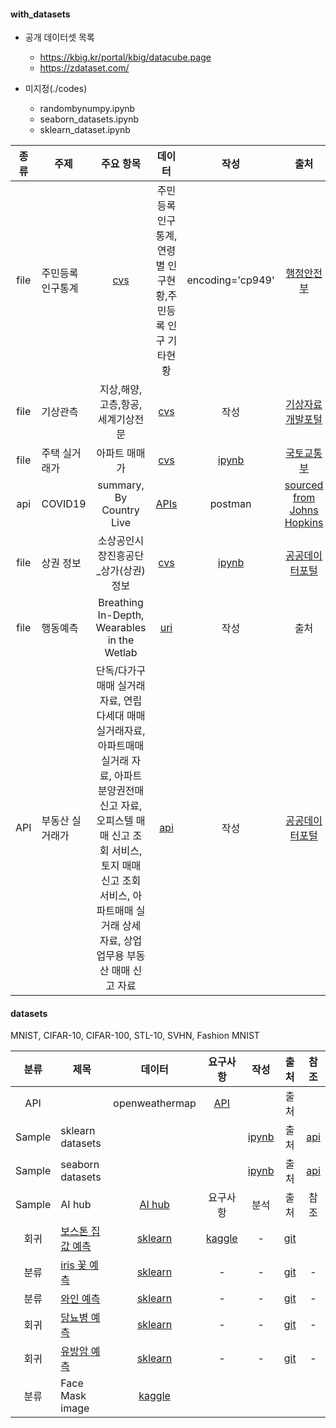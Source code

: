 #### with_datasets
- 공개 데이터셋 목록 
  - https://kbig.kr/portal/kbig/datacube.page
  - https://zdataset.com/

- 미지정(./codes)
  - randombynumpy.ipynb
  - seaborn_datasets.ipynb
  - sklearn_dataset.ipynb

|종류| 주제 | 주요 항목 |데이터| 작성 | 출처 | 참조 |
| :---: | --- | :---: | :---: | :---: | :---: | :---: |
| file| 주민등록인구통계| [cvs](https://jumin.mois.go.kr/index.jsp) | 주민등록인구통계,연령별 인구현황,주민등록 인구 기타현황 | encoding='cp949' | [행정안전부](https://mois.go.kr/) |  |
|file | 기상관측 | 지상,해양,고층,항공,세계기상전문 |[cvs](https://data.kma.go.kr/data/grnd/selectAsosRltmList.do?pgmNo=36)| 작성 | [기상자료개발포털](https://data.kma.go.kr) |  |
|file| 주택 실거래가 | 아파트 매매가 |[cvs](http://rtdown.molit.go.kr/)|[ipynb](./codes/주택실거래가.ipynb)| [국토교통부](http://rt.molit.go.kr/) | 참조 |
|api | COVID19 | summary, By Country Live |[APIs](https://documenter.getpostman.com/view/10808728/SzS8rjbc)| postman | [sourced from Johns Hopkins](https://covid19api.com/) | 참조 |
|file| 상권 정보 | 소상공인시장진흥공단_상가(상권)정보 |[cvs](https://www.data.go.kr/data/15083033/fileData.do)| [ipynb](./codes/전국상가분석.ipynb) | [공공데이터포털](https://www.data.go.kr/) | 참조 |
|file| 행동예측 | Breathing In-Depth, Wearables in the Wetlab |[uri](https://ubicomp.eti.uni-siegen.de/home/datasets/index.html.en?lang=en)| 작성 | 출처 | 참조 |
|API| 부동산 실거래가 | 단독/다가구 매매 실거래 자료, 연립다세대 매매 실거래자료, 아파트매매 실거래 자료, 아파트 분양권전매 신고 자료, 오피스텔 매매 신고 조회 서비스, 토지 매매 신고 조회 서비스, 아파트매매 실거래 상세 자료, 상업업무용 부동산 매매 신고 자료 |[api](https://www.data.go.kr/)| 작성 | [공공데이터포털](https://www.data.go.kr/) | 국토교통부 |

#### datasets
MNIST, CIFAR-10, CIFAR-100, STL-10, SVHN, Fashion MNIST

|분류| 제목 |데이터| 요구사항 | 작성 | 출처 | 참조 |
| :---: | --- | :---: | :---: | :---: | :---: | :---: |
|API| |openweathermap|[API](https://openweathermap.org/) | | 출처 | |
|Sample| sklearn datasets|| | [ipynb](./sklearn_dataset.ipynb) | 출처 | [api](https://scikit-learn.org/stable/datasets/toy_dataset.html) |
|Sample| seaborn datasets|| | [ipynb](./seaborn_datasets.ipynb) | 출처 | [api](https://seaborn.pydata.org/generated/seaborn.load_dataset.html) |
|Sample| AI hub|[AI hub](https://aihub.or.kr/)| 요구사항 | 분석 | 출처 | 참조 |
|회귀|[보스톤 집값 예측](./)|[sklearn](https://scikit-learn.org/stable/modules/generated/sklearn.datasets.load_boston.html#sklearn.datasets.load_boston)|[kaggle](https://www.kaggle.com/c/gradient-boston-housing/data)|-|[git](https://github.com/bjpublic/MachineLearning/blob/master/06%EC%9E%A5_1%EC%A0%88_%EB%8D%B0%EC%9D%B4%ED%84%B0%EC%85%8B_%EC%84%A4%EB%AA%85.ipynb)||
|분류|[iris 꽃 예측](./)|[sklearn](https://scikit-learn.org/stable/modules/generated/sklearn.datasets.load_boston.html#sklearn.datasets.load_iris)|-|-|[git](https://github.com/bjpublic/MachineLearning/blob/master/06%EC%9E%A5_1%EC%A0%88_%EB%8D%B0%EC%9D%B4%ED%84%B0%EC%85%8B_%EC%84%A4%EB%AA%85.ipynb)|-|
|분류|[와인 예측](./)|[sklearn](https://scikit-learn.org/stable/modules/generated/sklearn.datasets.load_boston.html#sklearn.datasets.load_wine)|-|-|[git](https://github.com/bjpublic/MachineLearning/blob/master/06%EC%9E%A5_1%EC%A0%88_%EB%8D%B0%EC%9D%B4%ED%84%B0%EC%85%8B_%EC%84%A4%EB%AA%85.ipynb)|-|
|회귀|[당뇨병 예측](./)|[sklearn](https://scikit-learn.org/stable/modules/generated/sklearn.datasets.load_boston.html#sklearn.datasets.load_diabetes)|-|-|[git](https://github.com/bjpublic/MachineLearning/blob/master/06%EC%9E%A5_1%EC%A0%88_%EB%8D%B0%EC%9D%B4%ED%84%B0%EC%85%8B_%EC%84%A4%EB%AA%85.ipynb)|-|
|회귀|[유방암 예측](./)|[sklearn](https://scikit-learn.org/stable/modules/generated/sklearn.datasets.load_boston.html#sklearn.datasets.load_breast_cancer)|-|-|[git](https://github.com/bjpublic/MachineLearning/blob/master/06%EC%9E%A5_1%EC%A0%88_%EB%8D%B0%EC%9D%B4%ED%84%B0%EC%85%8B_%EC%84%A4%EB%AA%85.ipynb)|-|
|분류| Face Mask image|[kaggle](https://www.kaggle.com/datasets/ashishjangra27/face-mask-12k-images-dataset)|  |  |  |  |


